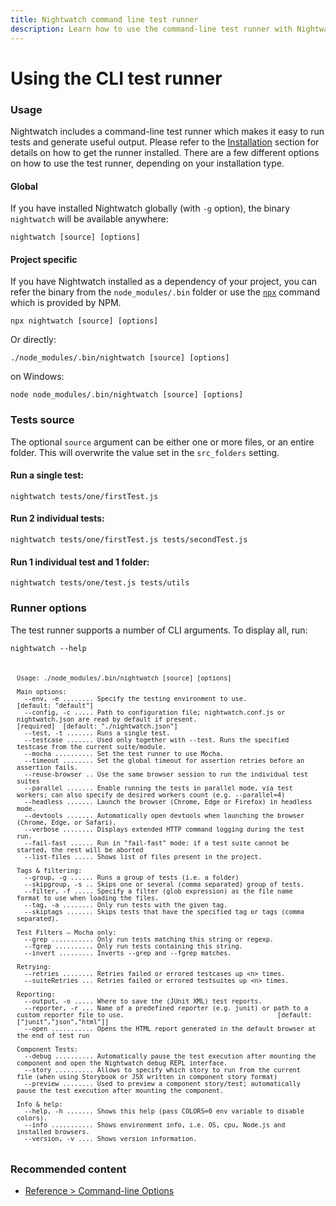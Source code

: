 ```yaml
---
title: Nightwatch command line test runner  
description: Learn how to use the command-line test runner with Nightwatch
---
```


<div class="page-header"><h1>Using the CLI test runner</h1></div>

### Usage
Nightwatch includes a command-line test runner which makes it easy to run tests and generate useful output. Please refer to the [Installation](/guide/quickstarts/create-and-run-a-nightwatch-test.html) section for details on how to get the runner installed. There are a few different options on how to use the test runner, depending on your installation type.

#### Global
If you have installed Nightwatch globally (with `-g` option), the binary `nightwatch` will be available anywhere:

<pre><code class="language-bash">nightwatch [source] [options]</code></pre>

#### Project specific
If you have Nightwatch installed as a dependency of your project, you can refer the binary from the `node_modules/.bin` folder or use the [`npx`](https://www.npmjs.com/package/npx) command which is provided by NPM.

<pre><code class="language-bash">npx nightwatch [source] [options]</code></pre>

Or directly:
<pre><code class="language-bash">./node_modules/.bin/nightwatch [source] [options]</code></pre>

on Windows:
<pre><code class="language-bash">node node_modules/.bin/nightwatch [source] [options]</code></pre>

### Tests source
The optional `source` argument can be either one or more files, or an entire folder. This will overwrite the value set in the `src_folders` setting.

#### Run a single test:

<pre><code class="language-bash">nightwatch tests/one/firstTest.js</code></pre>

#### Run 2 individual tests:
<pre><code class="language-bash">nightwatch tests/one/firstTest.js tests/secondTest.js</code></pre>

#### Run 1 individual test and 1 folder:
<pre><code class="language-bash">nightwatch tests/one/test.js tests/utils</code></pre>

### Runner options

The test runner supports a number of CLI arguments. To display all, run:

<pre><code class="language-bash">nightwatch --help</code></pre>

<pre class="hide-indicator" style="font-size: 12px; padding: 10px"><code class="language-bash">
Usage: ./node_modules/.bin/nightwatch [source] [options]

Main options:
  --env, -e ........ Specify the testing environment to use.                                                                                     [default: "default"]
  --config, -c ..... Path to configuration file; nightwatch.conf.js or nightwatch.json are read by default if present.                           [required]  [default: "./nightwatch.json"]
  --test, -t ....... Runs a single test.                                                                                                       
  --testcase ....... Used only together with --test. Runs the specified testcase from the current suite/module.                                
  --mocha .......... Set the test runner to use Mocha.                                                                                         
  --timeout ........ Set the global timeout for assertion retries before an assertion fails.                                                   
  --reuse-browser .. Use the same browser session to run the individual test suites                                                            
  --parallel ....... Enable running the tests in parallel mode, via test workers; can also specify de desired workers count (e.g. --parallel=4)
  --headless ....... Launch the browser (Chrome, Edge or Firefox) in headless mode.                                                            
  --devtools ....... Automatically open devtools when launching the browser (Chrome, Edge, or Safari).                                         
  --verbose ........ Displays extended HTTP command logging during the test run.                                                               
  --fail-fast ...... Run in "fail-fast" mode: if a test suite cannot be started, the rest will be aborted                                      
  --list-files ..... Shows list of files present in the project.                                                                               

Tags & filtering:
  --group, -g ...... Runs a group of tests (i.e. a folder)                                                                                     
  --skipgroup, -s .. Skips one or several (comma separated) group of tests.                                                                    
  --filter, -f ..... Specify a filter (glob expression) as the file name format to use when loading the files.                                 
  --tag, -a ........ Only run tests with the given tag.                                                                                        
  --skiptags ....... Skips tests that have the specified tag or tags (comma separated).                                                        

Test Filters – Mocha only:
  --grep ........... Only run tests matching this string or regexp.                                                                            
  --fgrep .......... Only run tests containing this string.                                                                                    
  --invert ......... Inverts --grep and --fgrep matches.                                                                                       

Retrying:
  --retries ........ Retries failed or errored testcases up &lt;n&gt; times.                                                                         
  --suiteRetries ... Retries failed or errored testsuites up &lt;n&gt; times.                                                                        

Reporting:
  --output, -o ..... Where to save the (JUnit XML) test reports.                                                                               
  --reporter, -r ... Name of a predefined reporter (e.g. junit) or path to a custom reporter file to use.                                        [default: ["junit","json","html"]]
  --open ........... Opens the HTML report generated in the default browser at the end of test run                                             

Component Tests:
  --debug .......... Automatically pause the test execution after mounting the component and open the Nightwatch debug REPL interface.         
  --story .......... Allows to specify which story to run from the current file (when using Storybook or JSX written in component story format)
  --preview ........ Used to preview a component story/test; automatically pause the test execution after mounting the component.              

Info & help:
  --help, -h ....... Shows this help (pass COLORS=0 env variable to disable colors).                                                           
  --info ........... Shows environment info, i.e. OS, cpu, Node.js and installed browsers.                                                     
  --version, -v .... Shows version information.
</code></pre>

### Recommended content
- [Reference > Command-line Options](/guide/nightwatch-cli/command-line-options.html)

